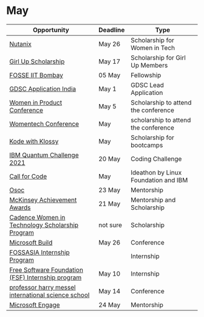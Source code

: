 # May

Opportunity|Deadline|Type
----|-----|-----
[Nutanix](https://www.nutanix.com/scholarships) | May 26 | Scholarship for Women in Tech
[Girl Up Scholarship](https://clubs.girlup.org/blogs/169/3653) | May 17| Scholarship for Girl Up Members
[FOSSE IIT Bombay](https://fossee.in/fellowship/2021) | 05 May| Fellowship
[GDSC Application India](https://developers.google.com/community/dsc/leads) | May 1 | GDSC Lead Application
[Women in Product Conference](https://www.womenpm.org/conference-scholarships) | May 5 | Scholarship to attend the conference
[Womentech Conference](https://www.womentech.net/apply-for-scholarship) | May | scholarship to attend the conference
[Kode with Klossy](https://www.kodewithklossy.com/) | May | Scholarship for bootcamps
[IBM Quantum Challenge 2021](https://challenges.quantum-computing.ibm.com/iqc21) | 20 May | Coding Challenge
[Call for Code](https://developer.ibm.com/callforcode/) | May | Ideathon by Linux Foundation and IBM
[Osoc](https://osoc.be/students) | 23 May | Mentorship
[McKinsey Achievement Awards](https://www.mckinsey.com/careers/mckinsey-achievement-awards/overview?fbclid=IwAR3yrq_x9eLBJNokIbslAXfhre5Jzpj4rcbfoUOFJoz_Nh9FHsfQH13Ub4U) | 21 May | Mentorship and Scholarship
[Cadence Women in Technology Scholarship Program](https://www.cadence.com/en_US/home/company/cadence-academic-network/women-in-tech-scholarship.html?fbclid=IwAR0w_TIQzoTsmvjS27MaenVfjp03kBXlQmrutey054T7Zgc8CtYZcOVW8pk) | not sure | Scholarship
[Microsoft Build](https://mybuild.microsoft.com/home) | May 26 | Conference
[FOSSASIA Internship Program](https://docs.google.com/forms/d/e/1FAIpQLScp8h5SIPVK5G2SAm5vtrv7KLKeOeYTxlZBkDRE6I7Toybt0A/viewform) |  | Internship
[Free Software Foundation (FSF) Internship program](https://www.fsf.org/volunteer/internships) | May 10 | Internship
[professor harry messel international science school](https://www.sydney.edu.au/science/industry-and-community/community-engagement/international-science-school.html) | May 14 | Conference
[Microsoft Engage](https://microsoft.acehacker.com/engage2021/?mc_cid=a82d11f2ad&mc_eid=3f7ceca487)| 24 May | Mentorship
